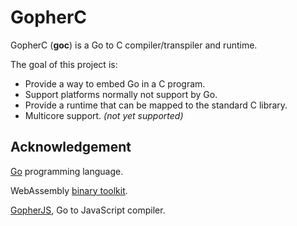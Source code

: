 # GopherC

GopherC (**goc**) is a Go to C compiler/transpiler and runtime.

The goal of this project is:
* Provide a way to embed Go in a C program.
* Support platforms normally not support by Go.
* Provide a runtime that can be mapped to the standard C library.
* Multicore support. *(not yet supported)*

## Acknowledgement

[Go](https://www.golang.org) programming language.

WebAssembly [binary toolkit](https://github.com/WebAssembly/wabt).

[GopherJS](https://github.com/gopherjs/gopherjs), Go to JavaScript compiler.
